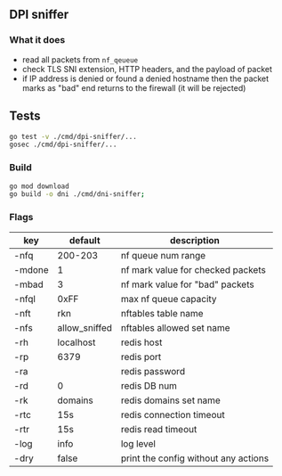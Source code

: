 ## DPI sniffer

### What it does

- read all packets from `nf_qeueue`
- check TLS SNI extension, HTTP headers, and the payload of packet
- if IP address is denied or found a denied hostname then the packet marks as "bad"
  end returns to the firewall (it will be rejected)

## Tests
```bash
go test -v ./cmd/dpi-sniffer/...
gosec ./cmd/dpi-sniffer/...
```

### Build
```bash
go mod download
go build -o dni ./cmd/dni-sniffer;
```

### Flags

| key    | default       | description                          |
|--------|---------------|--------------------------------------|
| -nfq   | 200-203       | nf queue num range                   |
| -mdone | 1             | nf mark value for checked packets    |
| -mbad  | 3             | nf mark value for "bad" packets      |
| -nfql  | 0xFF          | max nf queue capacity                |
| -nft   | rkn           | nftables table name                  |
| -nfs   | allow_sniffed | nftables allowed set name            |
| -rh    | localhost     | redis host                           |
| -rp    | 6379          | redis port                           |
| -ra    |               | redis password                       |
| -rd    | 0             | redis DB num                         |
| -rk    | domains       | redis domains set name               |
| -rtc   | 15s           | redis connection timeout             |
| -rtr   | 15s           | redis read timeout                   |
| -log   | info          | log level                            |
| -dry   | false         | print the config without any actions |

